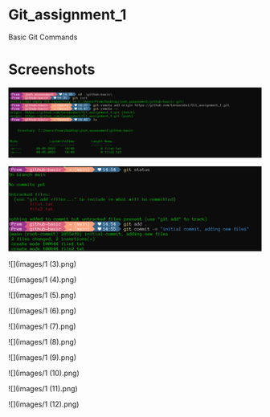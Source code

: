 # Git_assignment_1
Basic Git Commands


# Screenshots
![](images/git-init.png)

![](images/git-status.png)

![](images/1 (3).png)

![](images/1 (4).png)

![](images/1 (5).png)

![](images/1 (6).png)

![](images/1 (7).png)

![](images/1 (8).png)

![](images/1 (9).png)

![](images/1 (10).png)

![](images/1 (11).png)

![](images/1 (12).png)




